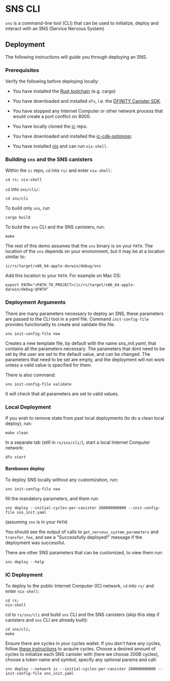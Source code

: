 # SNS CLI
`sns` is a command-line tool (CLI) that can be used to initialize, deploy and interact with an SNS (Service Nervous System)

## Deployment
The following instructions will guide you through deploying an SNS.

### Prerequisites

Verify the following before deploying locally:

* You have installed the [Rust toolchain](https://www.rust-lang.org/learn/get-started) (e.g. cargo)

* You have downloaded and installed `dfx`, i.e. the [DFINITY Canister SDK](https://sdk.dfinity.org).

* You have stopped any Internet Computer or other network process that would
  create a port conflict on 8000.

* You have locally cloned the [ic](https://github.com/dfinity/ic) repo.

* You have downloaded and installed the [ic-cdk-optimizer](https://smartcontracts.org/docs/rust-guide/rust-optimize.html#_install_and_run_the_optimizer).

* You have installed [nix](https://nixos.org/manual/nix/stable/installation/installing-binary.html) and can run `nix-shell`.

### Building `sns` and the SNS canisters
Within the `ic` repo, `cd` into `rs/` and enter `nix-shell`:
```shell
cd rs; nix-shell
```
`cd` into `sns/cli/`:
```shell
cd sns/cli
```
To build only `sns`, run
```shell
cargo build
```
To build the `sns` CLI and the SNS canisters, run:
```shell
make
```
The rest of this demo assumes that the `sns` binary is on your `PATH`. The location of the
`sns` depends on your environment, but it may be at a location similar to:
```shell
ic/rs/target/x86_64-apple-darwin/debug/sns
```
Add this location to your `PATH`. For example on Mac OS:
```shell
export PATH="<PATH_TO_PROJECT>/ic/rs/target/x86_64-apple-darwin/debug:$PATH"
```

### Deployment Arguments 
There are many parameters necessary to deploy an SNS, these parameters are passed to the CLI tool in a *yaml* file. 
Command `init-config-file` provides functionality to create and validate this file.
```shell
sns init-config-file new
```
Creates a new template file, by default with the name *sns_init.yaml*, that contains all the parameters necessary.
The parameters that dont need to be set by the user are set to the default value, and can be changed. The parameters
that need to be set are empty, and the deployment will not work unless a valid value is specified for them.

There is also command:
```shell
sns init-config-file validate
```
It will check that all parameters are set to valid values.

### Local Deployment
If you wish to remove state from past local deployments (to do a clean local deploy), run:
```shell
make clean
```
In a separate tab (still in `rs/sns/cli/`), start a local Internet Computer network:
```shell
dfx start
```

#### Barebones deploy
To deploy SNS locally without any customization, run:
```shell
sns init-config-file new
```
fill the mandatory parameters, and them run:
```shell
sns deploy --initial-cycles-per-canister 200000000000 --init-config-file sns_init.yaml
```
(assuming `sns` is in your `PATH`)

You should see the output of calls to `get_nervous_system_parameters` and `transfer_fee`, and see a 
"Successfully deployed!" message if the deployment was successful.

There are other SNS parameters that can be customized, to view them run:
```shell
sns deploy --help
```

### IC Deployment
To deploy to the public Internet Computer (IC) network, `cd` into `rs/` and enter `nix-shell`:
```shell
cd rs;
nix-shell
```
cd to `rs/sns/cli` and build `sns` CLI and the SNS canisters (skip this step if canisters and `sns` CLI are already built):
```shell
cd sns/cli;
make
```
Ensure there are cycles in your cycles wallet. If you don't have any cycles, follow 
[these instructions](https://smartcontracts.org/docs/quickstart/4-quickstart.html) to acquire cycles. Choose a desired
amount of cycles to initialize each SNS canister with (here we choose 200B cycles), choose a token name and symbol, 
specify any optional params and call:
```shell
sns deploy --network ic --initial-cycles-per-canister 200000000000 --init-config-file sns_init.yaml 
```
